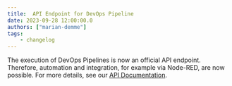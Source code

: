 ```yaml
---
title:  API Endpoint for DevOps Pipeline
date: 2023-09-28 12:00:00.0
authors: ["marian-demme"]
tags:
    - changelog
---
```


The execution of DevOps Pipelines is now an official API endpoint. Therefore, automation and integration, for example via Node-RED, are now possible. For more details, see our [API Documentation](/docs/api/).